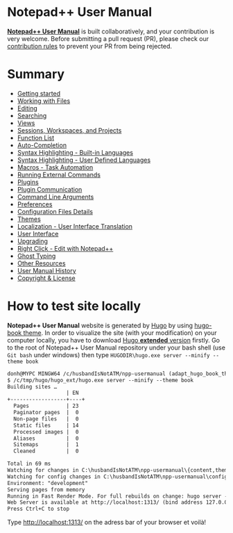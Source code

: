 Notepad++ User Manual
=======

[**Notepad++ User Manual**](https://npp-user-manual.org) is built collaboratively, and your contribution is very welcome. Before submitting a pull request (PR), please check our [contribution rules](CONTRIBUTION.md) to prevent your PR from being rejected.

Summary
=======

* [Getting started](content/docs/getting-started.md)
* [Working with Files](content/docs/files.md)
* [Editing](content/docs/editing.md)
* [Searching](content/docs/searching.md)
* [Views](content/docs/views.md)
* [Sessions, Workspaces, and Projects](content/docs/session.md)
* [Function List](content/docs/function-list.md)
* [Auto-Completion](content/docs/auto-completion.md)
* [Syntax Highlighting - Built-in Languages](content/docs/programing-languages.md)
* [Syntax Highlighting - User Defined Languages](content/docs/user-defined-language-system.md)
* [Macros - Task Automation](content/docs/macros.md)
* [Running External Commands](content/docs/run-menu.md)
* [Plugins](content/docs/plugins.md)
* [Plugin Communication](content/docs/plugin-communication.md)
* [Command Line Arguments](content/docs/command-prompt.md)
* [Preferences](content/docs/preferences.md)
* [Configuration Files Details](content/docs/config-files.md)
* [Themes](content/docs/themes.md)
* [Localization - User Interface Translation](content/docs/binary-translation.md)
* [User Interface](content/docs/user-interface.md)
* [Upgrading](content/docs/upgrading.md)
* [Right Click - Edit with Notepad++](content/docs/shell-extension.md)
* [Ghost Typing](content/docs/ghost-typing.md)
* [Other Resources](content/docs/other-resources.md)
* [User Manual History](content/docs/history.md)
* [Copyright & License](content/docs/license.md)


How to test site locally
=======

**Notepad++ User Manual** website is generated by [Hugo](https://gohugo.io/) by using [hugo-book theme](https://github.com/alex-shpak/hugo-book).
In order to visualize the site (with your modification) on your computer locally, you have to download [Hugo **extended** version](https://github.com/gohugoio/hugo/releases) firstly.
Go to the root of Notepad++ User Manual repository under your bash shell (use `Git bash` under windows) then type `HUGODIR\hugo.exe server --minify --theme book`

```txt
donh@MYPC MINGW64 /c/husbandIsNotATM/npp-usermanual (adapt_hugo_book_theme)
$ /c/tmp/hugo/hugo_ext/hugo.exe server --minify --theme book
Building sites …
                   | EN
+------------------+----+
  Pages            | 23
  Paginator pages  |  0
  Non-page files   |  0
  Static files     | 14
  Processed images |  0
  Aliases          |  0
  Sitemaps         |  1
  Cleaned          |  0

Total in 69 ms
Watching for changes in C:\husbandIsNotATM\npp-usermanual\{content,themes}
Watching for config changes in C:\husbandIsNotATM\npp-usermanual\config.toml
Environment: "development"
Serving pages from memory
Running in Fast Render Mode. For full rebuilds on change: hugo server --disablastRender
Web Server is available at http://localhost:1313/ (bind address 127.0.0.1)
Press Ctrl+C to stop

```

Type [http://localhost:1313/](http://localhost:1313/) on the adress bar of your browser et voilà!
